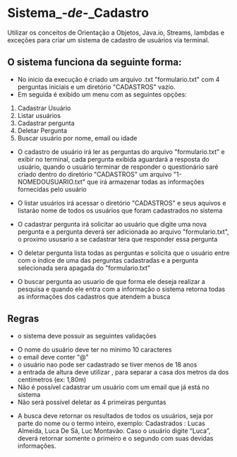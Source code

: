 # Sistema_-_de_-_Cadastro
Utilizar os conceitos de Orientação a Objetos, Java.io, Streams, lambdas e exceções para criar um sistema de cadastro de usuários via terminal.

## O sistema funciona da seguinte forma:
* No inicio da execução é criado um arquivo .txt "formulario.txt" com 4  perguntas iniciais e um diretório "CADASTROS" vazio.
* Em seguida é exibido um menu com as seguintes opções:
1. Cadastrar Usuário
2. Listar usuários
3. Cadastrar pergunta
4. Deletar Pergunta
5. Buscar usuário por nome, email ou idade

* O cadastro de usuário irá ler as perguntas do arquivo "formulario.txt" e exibir no terminal, cada pergunta exibida aguardará a resposta do usuário,
quando o usuário terminar de responder o questionário saré criado dentro do diretório "CADASTROS" um arquivo "1-NOMEDOUSUARIO.txt" que irá armazenar todas as informações fornecidas pelo usuário

* O listar usuários irá acessar o diretório "CADASTROS" e seus aquivos e listaráo nome de todos os usuários que foram cadastrados no sistema

* O cadastrar pergunta irá solicitar ao usuário que digite uma nova pergunta e a pergunta deverá ser adicionada ao arquivo "formulario.txt", o proximo ususario a se cadastrar tera que responder essa pergunta

* O deletar pergunta lista todas as perguntas e solicita que o usuário entre com o índice de uma das perguntas cadastradas e a pergunta selecionada sera apagada do "formulario.txt"

* O buscar pergunta ao usuario de que forma ele deseja realizar a pesquisa e quando ele entra com a informação o sistema retorna todas as informações dos cadastros que atendem a busca

## Regras
* o sistema deve possuir as seguintes validações
- O nome do usuário deve ter no minimo 10 caracteres
- o email deve conter "@"
- o usuário nao pode ser cadastrado se tiver menos de 18 anos
- a entrada de altura deve utilizar , para separar a casa dos metros da dos centímetros (ex: 1,80m)
- Não é possível cadastrar um usuário com um email que já está no sistema
- Não será possivel deletar as 4 primeiras perguntas 
*  A busca deve retornar os resultados de todos os usuários, seja por parte do nome ou o termo inteiro, exemplo:
Cadastrados : Lucas Almeida, Luca De Sá, Luc Montavão.
Caso o usuário digite “Luca”, deverá retornar somente o primeiro e o segundo com suas devidas informações.